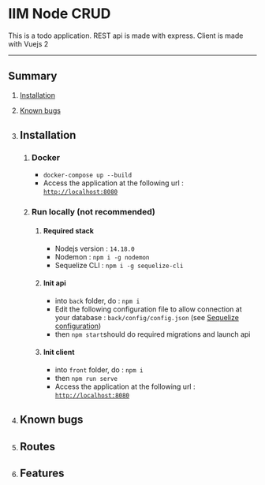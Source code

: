 # IIM Node CRUD
This is a todo application. REST api is made with express. Client is made with Vuejs 2

------------


## Summary
1. [Installation](#installation "Installation")
2. [Known bugs](#known_bugs "Known bugs")

1. ## Installation
	1. ### Docker
		- `docker-compose up --build`
		- Access the application at the following url : [`http://localhost:8080`](http://localhost:8080 "`http://localhost:8080`")
	2. ### Run locally (not recommended)
		1. #### Required stack
			- Nodejs version : `14.18.0`
			- Nodemon : `npm i -g nodemon`
			- Sequelize CLI : `npm i -g sequelize-cli`
		2. #### Init api
			- into `back` folder, do : `npm i`
			- Edit the following configuration file to allow connection at your database : `back/config/config.json` (see [Sequelize configuration](https://sequelize.org/master/manual/migrations.html#configuration "Sequelize configuration"))
			- then `npm start`should do required migrations and launch api
		3. #### Init client
			- into `front` folder, do : `npm i`
			- then `npm run serve`
			- Access the application at the following url : [`http://localhost:8080`](http://localhost:8080 "`http://localhost:8080`")
2. ## Known bugs
3. ## Routes
4. ## Features
